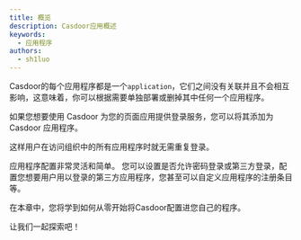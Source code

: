 ```yaml
---
title: 概览
description: Casdoor应用概述
keywords:
  - 应用程序
authors:
  - sh1luo
---
```


Casdoor的每个应用程序都是一个`application`，它们之间没有关联并且不会相互影响，这意味着，你可以根据需要单独部署或删掉其中任何一个应用程序。

如果您想要使用 Casdoor 为您的页面应用提供登录服务，您可以将其添加为Casdoor 应用程序。

这样用户在访问组织中的所有应用程序时就无需重复登录。

应用程序配置非常灵活和简单。 您可以设置是否允许密码登录或第三方登录，配置您想要用户用以登录的第三方应用程序，您甚至可以自定义应用程序的注册条目等。

在本章中，您将学到如何从零开始将Casdoor配置进您自己的程序。

让我们一起探索吧！
